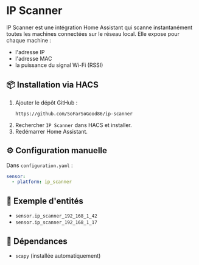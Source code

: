 # IP Scanner

IP Scanner est une intégration Home Assistant qui scanne instantanément toutes les machines connectées sur le réseau local. Elle expose pour chaque machine :

- l'adresse IP
- l'adresse MAC
- la puissance du signal Wi-Fi (RSSI)

## 📦 Installation via HACS

1. Ajouter le dépôt GitHub :
   ```
   https://github.com/SoFarSoGood86/ip-scanner
   ```
2. Rechercher `IP Scanner` dans HACS et installer.
3. Redémarrer Home Assistant.

## ⚙️ Configuration manuelle

Dans `configuration.yaml` :

```yaml
sensor:
  - platform: ip_scanner
```

## 📘 Exemple d'entités

- `sensor.ip_scanner_192_168_1_42`
- `sensor.ip_scanner_192_168_1_17`

## 🧠 Dépendances

- `scapy` (installée automatiquement)
